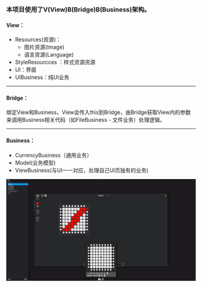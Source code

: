 ### 本项目使用了V(View)B(Bridge)B(Business)架构。

#### View：

- Resources(资源)：
  - 图片资源(Image)
  - 语言资源(Language) 
- StyleResourcces ：样式资源资源
- UI：界面
- UIBusiness：纯UI业务

------

#### Bridge：

绑定View和Business，View会传入this到Bridge，由Bridge获取View内的参数来调用Business相关代码（如FileBusiness - 文件业务）处理逻辑。

------

#### Business：

- CurrencyBusiness（通用业务）
- Model(业务模型)
- ViewBusiness(与UI一一对应，处理自己UI页独有的业务)

![](img.jpg)